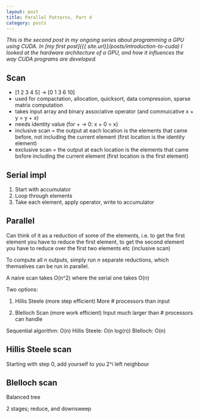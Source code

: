 ```yaml
---
layout: post
title: Parallel Patterns, Part 4
category: posts
---
```


*This is the second post in my ongoing series about programming a GPU using CUDA. In [my first post]({{ site.url}}/posts/introduction-to-cuda) I looked at the hardware architecture of a GPU, and how it influences the way CUDA programs are developed.*

Scan
----

* [1 2 3 4 5] -> [0 1 3 6 10]
* used for compactation, allocation, quicksort, data compression, sparse matrix computation
* takes input array and binary associative operator (and commuicative x + y = y + x)
* needs identity value (for + -> 0: x + 0 = x)
* inclusive scan = the output at each location is the elements that came before, not including the current element (first location is the identity element)
* exclusive scan = the output at each location is the elements that came bofore including the current element (first location is the first element)

Serial impl
----------------
1) Start with accumulator
2) Loop through elements
3) Take each element, apply operator, write to accumulator

Parallel
----------------
Can think of it as a reduction of some of the elements, i.e. to get the first element you have to reduce the first element, to get the second element you have to reduce over the first two elements etc (inclusive scan)

To compute all *n* outputs, simply run *n* separate reductions, which themselves can be run in parallel.

A naive scan takes O(n^2) where the serial one takes O(n)

Two options:
1) Hillis Steele (more step efficient)
More # processors than input

2) Blelloch Scan (more work efficient)
Input much larger than # processors can handle

Sequential algorithm: O(n)
Hillis Steele: O(n log(n))
Blelloch: O(n)

Hillis Steele scan
------------------

Starting with step 0, add yourself to you 2^i left neighbour

Blelloch scan
----------------

Balanced tree

2 stages; reduce, and downsweep
